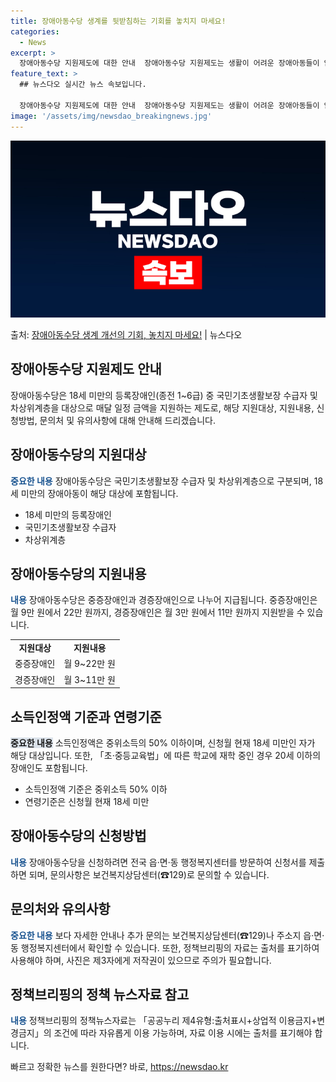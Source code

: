 ```yaml
---
title: 장애아동수당 생계를 뒷받침하는 기회를 놓치지 마세요!
categories:
  - News
excerpt: >
  장애아동수당 지원제도에 대한 안내  장애아동수당 지원제도는 생활이 어려운 장애아동들이 안정적으로 생활할 수 …
feature_text: >
  ## 뉴스다오 실시간 뉴스 속보입니다.

  장애아동수당 지원제도에 대한 안내  장애아동수당 지원제도는 생활이 어려운 장애아동들이 안정적으로 생활할 수 …
image: '/assets/img/newsdao_breakingnews.jpg'
---
```


![뉴스다오 속보](/assets/img/newsdao_breakingnews.jpg)

<p>출처: <a href="https://newsdao.kr/4566" rel="dofollow">장애아동수당 생계 개선의 기회, 놓치지 마세요!</a> | 뉴스다오</p>

<h2 data-ke-size="size26">장애아동수당 지원제도 안내</h2>
장애아동수당은 18세 미만의 등록장애인(종전 1~6급) 중 국민기초생활보장 수급자 및 차상위계층을 대상으로 매달 일정 금액을 지원하는 제도로, 해당 지원대상, 지원내용, 신청방법, 문의처 및 유의사항에 대해 안내해 드리겠습니다.

<p data-ke-size="size16"></p>

<h2 data-ke-size="size24">장애아동수당의 지원대상</h2>
<b><span style="color: #1a5490;">중요한 내용</span></b>
장애아동수당은 국민기초생활보장 수급자 및 차상위계층으로 구분되며, 18세 미만의 장애아동이 해당 대상에 포함됩니다.

<ul>
<li>18세 미만의 등록장애인</li>
<li>국민기초생활보장 수급자</li>
<li>차상위계층</li>
</ul>

<p data-ke-size="size16"></p>

<h2 data-ke-size="size24">장애아동수당의 지원내용</h2>
<b><span style="color: #1a5490;">내용</span></b>
장애아동수당은 중증장애인과 경증장애인으로 나누어 지급됩니다. 중증장애인은 월 9만 원에서 22만 원까지, 경증장애인은 월 3만 원에서 11만 원까지 지원받을 수 있습니다.

<table>
<tr>
<td style="text-align: center; height: 17px;"><b>지원대상</b></td>
<td style="text-align: center; height: 17px;"><b>지원내용</b></td>
</tr>
<tr>
<td style="text-align: center; height: 17px;">중증장애인</td>
<td style="text-align: center; height: 17px;">월 9~22만 원</td>
</tr>
<tr>
<td style="text-align: center; height: 17px;">경증장애인</td>
<td style="text-align: center; height: 17px;">월 3~11만 원</td>
</tr>
</table>

<p data-ke-size="size16"></p>

<h2 data-ke-size="size24">소득인정액 기준과 연령기준</h2>
<b><span style="background-color: #21538527;">중요한 내용</span></b>
소득인정액은 중위소득의 50% 이하이며, 신청월 현재 18세 미만인 자가 해당 대상입니다. 또한, 「초·중등교육법」에 따른 학교에 재학 중인 경우 20세 이하의 장애인도 포함됩니다.

<ul>
<li>소득인정액 기준은 중위소득 50% 이하</li>
<li>연령기준은 신청월 현재 18세 미만</li>
</ul>

<p data-ke-size="size16"></p>

<h2 data-ke-size="size24">장애아동수당의 신청방법</h2>
<b><span style="color: #1a5490;">내용</span></b>
장애아동수당을 신청하려면 전국 읍·면·동 행정복지센터를 방문하여 신청서를 제출하면 되며, 문의사항은 보건복지상담센터(☎129)로 문의할 수 있습니다.

<p data-ke-size="size16"></p>

<h2 data-ke-size="size24">문의처와 유의사항</h2>
<b><span style="color: #1a5490;">중요한 내용</span></b>
보다 자세한 안내나 추가 문의는 보건복지상담센터(☎129)나 주소지 읍·면·동 행정복지센터에서 확인할 수 있습니다. 또한, 정책브리핑의 자료는 출처를 표기하여 사용해야 하며, 사진은 제3자에게 저작권이 있으므로 주의가 필요합니다.

<p data-ke-size="size16"></p>

<h2 data-ke-size="size24">정책브리핑의 정책 뉴스자료 참고</h2>
<b><span style="color: #1a5490;">내용</span></b>
정책브리핑의 정책뉴스자료는 「공공누리 제4유형:출처표시+상업적 이용금지+변경금지」의 조건에 따라 자유롭게 이용 가능하며, 자료 이용 시에는 출처를 표기해야 합니다.

<p data-ke-size="size16"></p> 

빠르고 정확한 뉴스를 원한다면? 바로, <a href="https://newsdao.kr" rel="dofollow">https://newsdao.kr</a>


    
